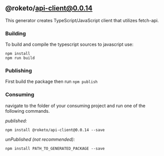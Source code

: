 ## @roketo/api-client@0.0.14

This generator creates TypeScript/JavaScript client that utilizes fetch-api.

### Building

To build and compile the typescript sources to javascript use:
```
npm install
npm run build
```

### Publishing

First build the package then run ```npm publish```

### Consuming

navigate to the folder of your consuming project and run one of the following commands.

_published:_

```
npm install @roketo/api-client@0.0.14 --save
```

_unPublished (not recommended):_

```
npm install PATH_TO_GENERATED_PACKAGE --save
